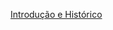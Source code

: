 [Introdução e Histórico](https://tiagomassoni.github.io/logic-texts/Introdução%20e%20Histórico%20802c6309efb0482da14a2b862918e51e.md)
